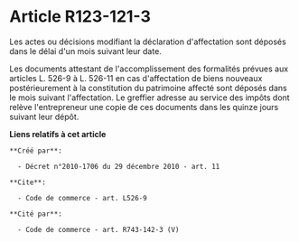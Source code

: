 # Article R123-121-3

Les actes ou décisions modifiant la déclaration d'affectation sont déposés dans le délai d'un mois suivant leur date. 

Les documents attestant de l'accomplissement des formalités prévues aux articles L. 526-9 à L. 526-11 en cas d'affectation de
biens nouveaux postérieurement à la constitution du patrimoine affecté sont déposés dans le mois suivant l'affectation. Le
greffier adresse au service des impôts dont relève l'entrepreneur une copie de ces documents dans les quinze jours suivant
leur dépôt.

**Liens relatifs à cet article**

	**Créé par**:

	  - Décret n°2010-1706 du 29 décembre 2010 - art. 11

	**Cite**:

	  - Code de commerce - art. L526-9

	**Cité par**:

	  - Code de commerce - art. R743-142-3 (V)
